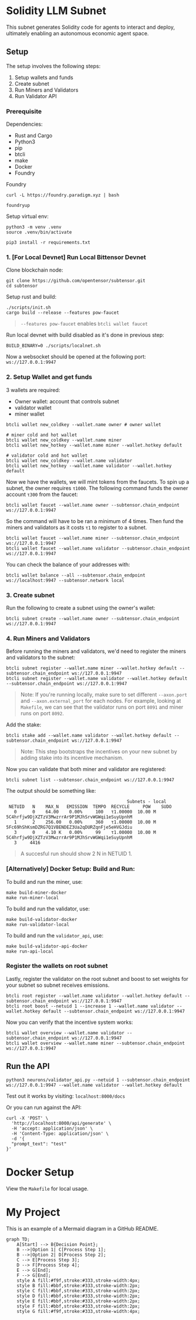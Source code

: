 # Solidity LLM Subnet

This subnet generates Solidity code for agents to interact and deploy, ultimately enabling an autonomous economic agent space.

## Setup

The setup involves the following steps:

1. Setup wallets and funds
2. Create subnet
3. Run Miners and Validators
4. Run Validator API

### Prerequisite

Dependencies:

- Rust and Cargo
- Python3
- pip
- btcli
- make
- Docker
- Foundry

Foundry

```
curl -L https://foundry.paradigm.xyz | bash

foundryup
```

Setup virtual env:

```
python3 -m venv .venv
source .venv/bin/activate

pip3 install -r requirements.txt
```

### 1. [For Local Devnet] Run Local Bittensor Devnet

Clone blockchain node:

```
git clone https://github.com/opentensor/subtensor.git
cd subtensor
```

Setup rust and build:

```
./scripts/init.sh
cargo build --release --features pow-faucet
```

> `--features pow-faucet` enables `btcli wallet faucet`

Run local devnet with build disabled as it's done in previous step:

```
BUILD_BINARY=0 ./scripts/localnet.sh
```

Now a websocket should be opened at the following port: `ws://127.0.0.1:9947`

### 2. Setup Wallet and get funds

3 wallets are required:

- Owner wallet: account that controls subnet
- validator wallet
- miner wallet

```
btcli wallet new_coldkey --wallet.name owner # owner wallet

# miner cold and hot wallet
btcli wallet new_coldkey --wallet.name miner
btcli wallet new_hotkey --wallet.name miner --wallet.hotkey default

# validator cold and hot wallet
btcli wallet new_coldkey --wallet.name validator
btcli wallet new_hotkey --wallet.name validator --wallet.hotkey default
```

Now we have the wallets, we will mint tokens from the faucets.
To spin up a subnet, the owner requires `τ1000`.
The following command funds the owner account `τ300` from the faucet:

```
btcli wallet faucet --wallet.name owner --subtensor.chain_endpoint ws://127.0.0.1:9947
```

So the command will have to be ran a minimum of 4 times.
Then fund the miners and validators as it costs `τ1` to register to a subnet.

```
btcli wallet faucet --wallet.name miner --subtensor.chain_endpoint ws://127.0.0.1:9947
btcli wallet faucet --wallet.name validator --subtensor.chain_endpoint ws://127.0.0.1:9947
```

You can check the balance of your addresses with:

```
btcli wallet balance --all --subtensor.chain_endpoint ws://localhost:9947 --subtensor.network local
```

### 3. Create subnet

Run the following to create a subnet using the owner's wallet:

```
btcli subnet create --wallet.name owner --subtensor.chain_endpoint ws://127.0.0.1:9947
```

### 4. Run Miners and Validators

Before running the miners and validators, we'd need to register the miners and validators to the subnet:

```
btcli subnet register --wallet.name miner --wallet.hotkey default --subtensor.chain_endpoint ws://127.0.0.1:9947
btcli subnet register --wallet.name validator --wallet.hotkey default --subtensor.chain_endpoint ws://127.0.0.1:9947
```

> Note: If you're running locally, make sure to set different `--axon.port` and `--axon.external_port` for each nodes.
> For example, looking at `Makefile`, we can see that the validator runs on port `8091` and miner runs on port `8092`.

Add the stake:

```
btcli stake add --wallet.name validator --wallet.hotkey default --subtensor.chain_endpoint ws://127.0.0.1:9947
```

> Note: This step bootstraps the incentives on your new subnet by adding stake into its incentive mechanism.

Now you can validate that both miner and validator are registered:

```
btcli subnet list --subtensor.chain_endpoint ws://127.0.0.1:9947
```

The output should be something like:

```
                                              Subnets - local
 NETUID   N    MAX_N   EMISSION  TEMPO  RECYCLE     POW    SUDO
   0      0    64.00    0.00%     100   τ1.00000  10.00 M  5C4hrfjw9DjXZTzV3MwzrrAr9P1MJhSrvWGWqi1eSuyUpnhM
   1      2    256.00   0.00%     360   τ1.00000  10.00 M  5Fc69hShKsmDZRG7Q1VBENDEZ3Ua2qDURZqnFje5eHVGJdiu
   3      0    4.10 K   0.00%     99    τ1.00000  10.00 M  5C4hrfjw9DjXZTzV3MwzrrAr9P1MJhSrvWGWqi1eSuyUpnhM
   3     4416
```

> A succesful run should show 2 N in NETUID 1.

### [Alternatively] Docker Setup: Build and Run:

To build and run the miner, use:

```
make build-miner-docker
make run-miner-local
```

To build and run the validator, use:

```
make build-validator-docker
make run-validator-local
```

To build and run the `validator_api`, use:

```
make build-validator-api-docker
make run-api-local
```

### Register the wallets on root subnet

Lastly, register the validator on the root subnet and boost to set weights for your subnet so subnet receives emissions.

```
btcli root register --wallet.name validator --wallet.hotkey default --subtensor.chain_endpoint ws://127.0.0.1:9947
btcli root boost --netuid 1 --increase 1 --wallet.name validator --wallet.hotkey default --subtensor.chain_endpoint ws://127.0.0.1:9947
```

Now you can verify that the incentive system works:

```
btcli wallet overview --wallet.name validator --subtensor.chain_endpoint ws://127.0.0.1:9947
btcli wallet overview --wallet.name miner --subtensor.chain_endpoint ws://127.0.0.1:9947
```

## Run the API

```
python3 neurons/validator_api.py --netuid 1 --subtensor.chain_endpoint ws://127.0.0.1:9947 --wallet.name validator --wallet.hotkey default
```

Test out it works by visiting: `localhost:8000/docs`

Or you can run against the API:

```
curl -X 'POST' \
  'http://localhost:8000/api/generate' \
  -H 'accept: application/json' \
  -H 'Content-Type: application/json' \
  -d '{
  "prompt_text": "test"
}'
```

# Docker Setup

View the `Makefile` for local usage.

# My Project

This is an example of a Mermaid diagram in a GitHub README.

```mermaid
graph TD;
    A[Start] --> B{Decision Point};
    B -->|Option 1| C[Process Step 1];
    B -->|Option 2| D[Process Step 2];
    C --> E[Process Step 3];
    D --> F[Process Step 4];
    E --> G[End];
    F --> G[End];
    style A fill:#f9f,stroke:#333,stroke-width:4px;
    style B fill:#bbf,stroke:#333,stroke-width:2px;
    style C fill:#bbf,stroke:#333,stroke-width:2px;
    style D fill:#bbf,stroke:#333,stroke-width:2px;
    style E fill:#bbf,stroke:#333,stroke-width:2px;
    style F fill:#bbf,stroke:#333,stroke-width:2px;
    style G fill:#f9f,stroke:#333,stroke-width:4px;
```
